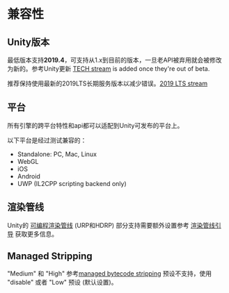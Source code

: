 # 兼容性

## Unity版本

最低版本支持**2019.4**，可支持从1.x到目前的版本，一旦老API被弃用就会被修改为新的。参考Unity更新 [TECH stream](https://blogs.unity3d.com/2018/04/09/new-plans-for-unity-releases-introducing-the-tech-and-long-term-support-lts-streams/) is added once they're out of beta.

推荐保持使用最新的2019LTS长期服务版本以减少错误。[2019 LTS stream](https://unity3d.com/unity/qa/lts-releases?version=2019.4)

## 平台

所有引擎的跨平台特性和api都可以适配到Unity可发布的平台上。

以下平台是经过测试兼容的：
* Standalone: PC, Mac, Linux
* WebGL
* iOS
* Android
* UWP (IL2CPP scripting backend only)

## 渲染管线

Unity的 [可编程渲染管线](https://docs.unity3d.com/Manual/render-pipelines.html) (URP和HDRP) 部分支持需要额外设置参考 [渲染管线引导](/zh/guide/render-pipelines) 获取更多信息。

## Managed Stripping

"Medium" 和 "High" 参考[managed bytecode stripping](https://docs.unity3d.com/Manual/ManagedCodeStripping.html) 预设不支持，使用 "disable" 或者 "Low" 预设 (默认设置)。
